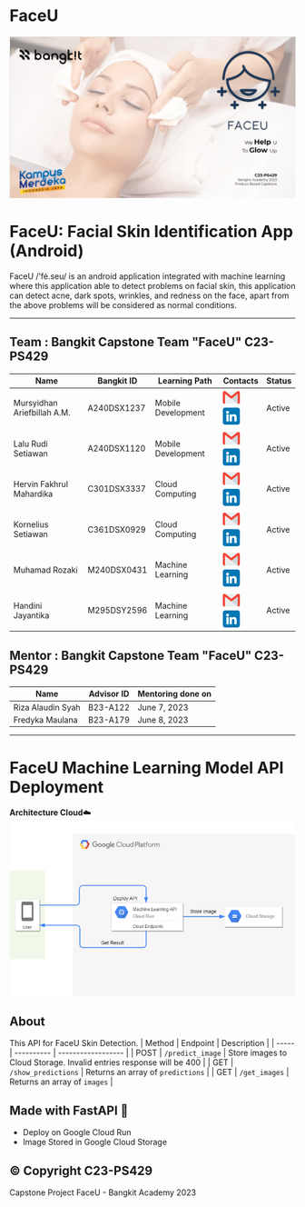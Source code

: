 # FaceU

![alt text](https://github.com/dannriev/FaceU/blob/master/FaceU%20background.png?raw=true)

# FaceU: Facial Skin Identification App (Android)
FaceU /’fé.seu/ is an android application integrated with machine learning where this application able to detect problems on facial skin, this application can detect acne, dark spots, wrinkles, and redness on the face, apart from the above problems will be considered as normal conditions.
_____________________________________________________________________________________________________________________________________________________________

## Team : Bangkit Capstone Team "FaceU" C23-PS429

| Name                        | Bangkit ID   | Learning Path      | Contacts                      | Status |
| --------------------------- | ------------ | ------------------ | ----------------------------- | ------ |
| Mursyidhan Ariefbillah A.M. | A240DSX1237  | Mobile Development | [![Mursyidhan Ariefbillah A.M.](https://github.com/dannriev/FaceU/blob/master/gmail%201.png)](mailto:mursyidhan7@gmail.com) [![Mursyidhan Ariefbillah A.M.](https://github.com/dannriev/FaceU/blob/master/linkedin%201.png)](https://www.linkedin.com/in/mursyidhan-ariefbillah-20626b245/)  | Active |
| Lalu Rudi Setiawan          | A240DSX1120  | Mobile Development | [![Lalu Rudi Setiawan](https://github.com/dannriev/FaceU/blob/master/gmail%201.png)](mailto:rudistiawannn@gmail.com) [![Lalu Rudi Setiawan](https://github.com/dannriev/FaceU/blob/master/linkedin%201.png)](https://www.linkedin.com/in/lalu-rudi-setiawan-213405225/)       | Active |
| Hervin Fakhrul Mahardika    | C301DSX3337  | Cloud Computing    | [![Hervin Fakhrul Mahardika](https://github.com/dannriev/FaceU/blob/master/gmail%201.png)](mailto:C301DSX3337@bangkit.academy) [![Hervin Fakhrul Mahardika](https://github.com/dannriev/FaceU/blob/master/linkedin%201.png)](http://linkedin.com/in/hervinfakhrul)     | Active |
| Kornelius Setiawan          | C361DSX0929  | Cloud Computing    | [![Kornelius Setiawan](https://github.com/dannriev/FaceU/blob/master/gmail%201.png)](mailto:korneliussetiawan13@gmail.com) [![Kornelius Setiawan](https://github.com/dannriev/FaceU/blob/master/linkedin%201.png)](http://linkedin.com/in/korneliussetiawan) | Active |
| Muhamad Rozaki              | M240DSX0431  | Machine Learning   | [![Muhamad Rozaki](https://github.com/dannriev/FaceU/blob/master/gmail%201.png)](mailto:rozakky17402@gmail.com) [![Muhamad Rozaki](https://github.com/dannriev/FaceU/blob/master/linkedin%201.png)](http://www.linkedin.com/in/muhamad-rozaki-2b7405247)        | Active |
| Handini Jayantika           | M295DSY2596  | Machine Learning   | [![Handini Jayantika](https://github.com/dannriev/FaceU/blob/master/gmail%201.png)](mailto:handini.ka@gmail.com) [![Handini Jayantika](https://github.com/dannriev/FaceU/blob/master/linkedin%201.png)](https://www.linkedin.com/in/handinij/)          | Active |

## Mentor : Bangkit Capstone Team "FaceU" C23-PS429

| Name              | Advisor ID | Mentoring done on |
| ----------------- | ---------- | ----------------- | 
| Riza Alaudin Syah | B23-A122   | June 7, 2023      | 
| Fredyka Maulana   | B23-A179   | June 8, 2023      |
__________________________________________________________

# FaceU Machine Learning Model API Deployment


**Architecture Cloud**☁️ <br>
 ![Image](architecturecloud.png "image") <br>

## About
This API for FaceU Skin Detection.
| Method  | Endpoint         | Description                                                                         |
| -----   | ----------       | ------------------                                                                  |
| POST    | `/predict_image` | Store images to Cloud Storage. Invalid entries response will be 400                 |
| GET     | `/show_predictions`  | Returns an array of `predictions`                                               |
| GET     | `/get_images`    | Returns an array of `images`                                                        |


## Made with FastAPI 🚀
  * Deploy on Google Cloud Run
  * Image Stored in Google Cloud Storage

## © Copyright C23-PS429
  Capstone Project FaceU - Bangkit Academy 2023


